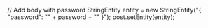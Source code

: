  // Add body with password
            StringEntity entity = new StringEntity("{ \"password\": \"\" + password + \"\" }");
            post.setEntity(entity);
